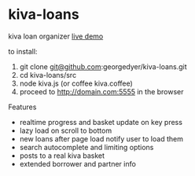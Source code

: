 kiva-loans
==========

kiva loan organizer
[live demo](http://pzzd.us:5555)

to install:

1. git clone git@github.com:georgedyer/kiva-loans.git
2. cd kiva-loans/src
3. node kiva.js (or coffee kiva.coffee)
4. proceed to http://domain.com:5555 in the browser

Features
- realtime progress and basket update on key press
- lazy load on scroll to bottom
- new loans after page load notify user to load them 
- search autocomplete and limiting options 
- posts to a real kiva basket 
- extended borrower and partner info

